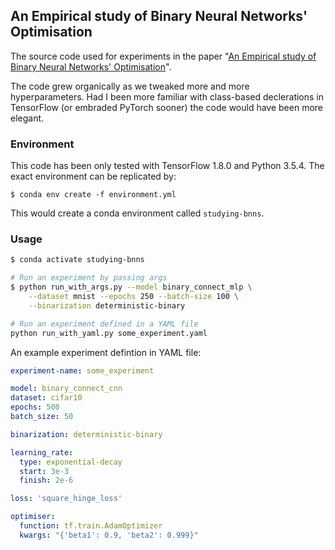 ## An Empirical study of Binary Neural Networks' Optimisation

The source code used for experiments in the paper "[An Empirical study of Binary Neural Networks' Optimisation](https://openreview.net/forum?id=rJfUCoR5KX)".

The code grew organically as we tweaked more and more hyperparameters. Had I been more familiar with class-based declerations in TensorFlow (or embraded PyTorch sooner) the code would have been more elegant.

### Environment
This code has been only tested with TensorFlow 1.8.0 and Python 3.5.4. The exact environment can be replicated by:

`$ conda env create -f environment.yml`

This would create a conda environment called `studying-bnns`.

### Usage

```bash
$ conda activate studying-bnns

# Run an experiment by passing args
$ python run_with_args.py --model binary_connect_mlp \
    --dataset mnist --epochs 250 --batch-size 100 \
    --binarization deterministic-binary

# Run an experiment defined in a YAML file
python run_with_yaml.py some_experiment.yaml
```

An example experiment defintion in YAML file:


```yaml
experiment-name: some_experiment

model: binary_connect_cnn
dataset: cifar10
epochs: 500
batch_size: 50

binarization: deterministic-binary

learning_rate:
  type: exponential-decay
  start: 3e-3
  finish: 2e-6

loss: 'square_hinge_loss'

optimiser:
  function: tf.train.AdamOptimizer
  kwargs: "{'beta1': 0.9, 'beta2': 0.999}"
```
